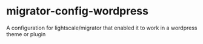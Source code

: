 # migrator-config-wordpress
A configuration for lightscale/migrator that enabled it to work in a wordpress theme or plugin
